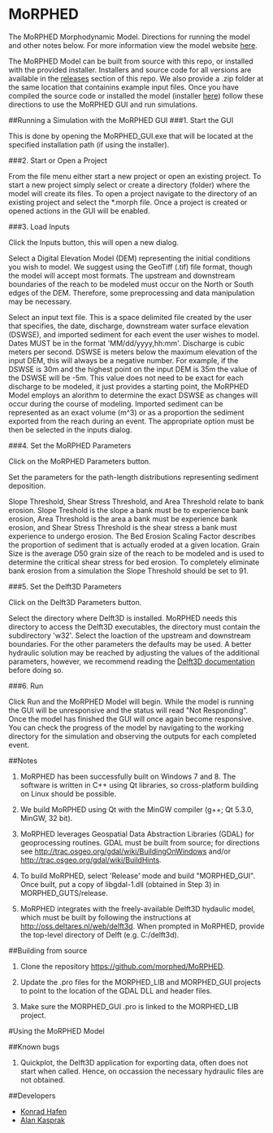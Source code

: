MoRPHED
=================

The MoRPHED Morphodynamic Model. Directions for running the model and other notes below.
For more information view the model website [here](http://morphed.joewheaton.org/).

The MoRPHED Model can be built from source with this repo, or installed with the provided installer. Installers and source code for all versions are available in the [releases](https://github.com/morphed/MoRPHED/releases) section of this repo.
We also provide a .zip folder at the same location that containins example input files. 
Once you have compiled the source code or installed the model (installer [here](https://github.com/morphed/MoRPHED/releases)) follow these directions to use the MoRPHED GUI and run simulations.

##Running a Simulation with the MoRPHED GUI
###1. Start the GUI

This is done by opening the MoRPHED_GUI.exe that will be located at the specified installation path (if using the installer).

###2. Start or Open a Project

From the file menu either start a new project or open an existing project. To start a new project simply select or create a directory (folder) where the model will create its files. To open a project navigate to the directory of an existing project and select the *.morph file. Once a project is created or opened actions in the GUI will be enabled. 

###3. Load Inputs

Click the Inputs button, this will open a new dialog. 

Select a Digital Elevation Model (DEM) representing the initial conditions you wish to model. We suggest using the GeoTiff (.tif) file format, though the model will accept most formats. The upstream and downstream boundaries of the reach to be modeled must occur on the North or South edges of the DEM. Therefore, some preprocessing and data manipulation may be necessary.


Select an input text file. This is a space delimited file created by the user that specifies, the date, discharge, downstream water surface elevation (DSWSE), and imported sediment for each event the user wishes to model. Dates MUST be in the format 'MM/dd/yyyy,hh:mm'. Discharge is cubic meters per second. DSWSE is meters below the maximum elevation of the input DEM, this will always be a negative number. For example, if the DSWSE is 30m and the highest point on the input DEM is 35m the value of the DSWSE will be -5m. This value does not need to be exact for each discharge to be modeled, it just provides a starting point, the MoRPHED Model employs an alorithm to determine the exact DSWSE as changes will occur during the course of modeling. Imported sediment can be represented as an exact volume (m^3) or as a proportion the sediment exported from the reach during an event. The appropriate option must be then be selected in the inputs dialog.

###4. Set the MoRPHED Parameters

Click on the MoRPHED Parameters button.

Set the parameters for the path-length distributions representing sediment deposition.

Slope Threshold, Shear Stress Threshold, and Area Threshold relate to bank erosion. Slope Treshold is the slope a bank must be to experience bank erosion, Area Threshold is the area a bank must be experience bank erosion, and Shear Stress Threshold is the shear stress a bank must experience to undergo erosion. The Bed Erosion Scaling Factor describes the proportion of sediment that is actually eroded at a given location. Grain Size is the average D50 grain size of the reach to be modeled and is used to determine the critical shear stress for bed erosion. To completely eliminate bank erosion from a simulation the Slope Threshold should be set to 91.

###5. Set the Delft3D Parameters

Click on the Delft3D Parameters button.

Select the directory where Delft3D is installed. MoRPHED needs this directory to access the Delft3D executables, the directory must contain the subdirectory 'w32'. Select the loaction of the upstream and downstream boundaries. For the other parameters the defaults may be used. A better hydraulic solution may be reached by adjusting the values of the additional parameters, however, we recommend reading the [Delft3D documentation](http://oss.deltares.nl/documents/183920/185723/Delft3D-FLOW_User_Manual.pdf) before doing so.

###6. Run

Click Run and the MoRPHED Model will begin. While the model is running the GUI will be unresponsive and the status will read "Not Responding". Once the model has finished the GUI will once again become responsive. You can check the progress of the model by navigating to the working directory for the simulation and observing the outputs for each completed event.

##Notes

1. MoRPHED has been successfully built on Windows 7 and 8. The software is written in C++ using Qt libraries, so cross-platform building on Linux should be possible.

2. We build MoRPHED using Qt with the MinGW compiler (g++; Qt 5.3.0, MinGW, 32 bit).

3. MoRPHED leverages Geospatial Data Abstraction Libraries (GDAL) for geoprocessing routines. GDAL must be built from source; for directions see http://trac.osgeo.org/gdal/wiki/BuildingOnWindows and/or http://trac.osgeo.org/gdal/wiki/BuildHints.

4. To build MoRPHED, select 'Release' mode and build "MORPHED_GUI". Once built, put a copy of libgdal-1.dll (obtained in Step 3) in MORPHED_GUTS/release.

5. MoRPHED integrates with the freely-available Delft3D hydaulic model, which must be built by following the instructions at http://oss.deltares.nl/web/delft3d. When prompted in MoRPHED, provide the top-level directory of Delft (e.g. C:/delft3d).

##Building from source

1. Clone the repository https://github.com/morphed/MoRPHED.

2. Update the .pro files for the MORPHED_LIB and MORPHED_GUI projects to point to the location of the GDAL DLL and header files.

3. Make sure the MORPHED_GUI .pro is linked to the MORPHED_LIB project.

#Using the MoRPHED Model

##Known bugs

1. Quickplot, the Delft3D application for exporting data, often does not start when called. Hence, on occassion the necessary hydraulic files are not obtained.

##Developers
* [Konrad Hafen](https://github.com/khafen74)
* [Alan Kasprak](http://www.alankasprak.org)

